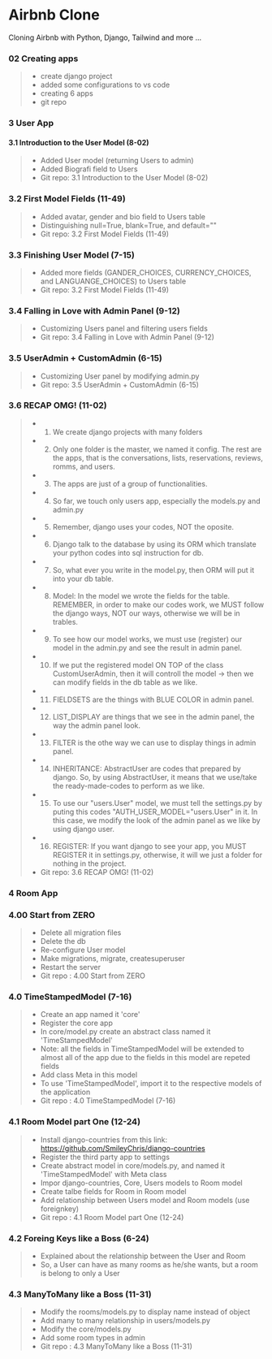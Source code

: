 # Airbnb Clone

Cloning Airbnb with Python, Django, Tailwind and more ...

### 02 Creating apps

> - create django project
> - added some configurations to vs code
> - creating 6 apps
> - git repo

### 3 User App

#### 3.1 Introduction to the User Model (8-02)

> - Added User model (returning Users to admin)
> - Added Biografi field to Users
> - Git repo: 3.1 Introduction to the User Model (8-02)

### 3.2 First Model Fields (11-49)

> - Added avatar, gender and bio field to Users table
> - Distinguishing null=True, blank=True, and default=""
> - Git repo: 3.2 First Model Fields (11-49)

### 3.3 Finishing User Model (7-15)

> - Added more fields (GANDER_CHOICES, CURRENCY_CHOICES, and LANGUANGE_CHOICES) to Users table
> - Git repo: 3.2 First Model Fields (11-49)

### 3.4 Falling in Love with Admin Panel (9-12)

> - Customizing Users panel and filtering users fields
> - Git repo: 3.4 Falling in Love with Admin Panel (9-12)

### 3.5 UserAdmin + CustomAdmin (6-15)

> - Customizing User panel by modifying admin.py
> - Git repo: 3.5 UserAdmin + CustomAdmin (6-15)

### 3.6 RECAP OMG! (11-02)

> - 1. We create django projects with many folders
> - 2. Only one folder is the master, we named it config. The rest are the apps, that is the conversations, lists, reservations, reviews, romms, and users.
> - 3. The apps are just of a group of functionalities.
> - 4. So far, we touch only users app, especially the models.py and admin.py
> - 5. Remember, django uses your codes, NOT the oposite.
> - 6. Django talk to the database by using its ORM which translate your python codes into sql instruction for db.
> - 7. So, what ever you write in the model.py, then ORM will put it into your db table.
> - 8. Model: In the model we wrote the fields for the table. REMEMBER, in order to make our codes work, we MUST follow the django ways, NOT our ways, otherwise we will be in trables.
> - 9. To see how our model works, we must use (register) our model in the admin.py and see the result in admin panel.
> - 10. If we put the registered model ON TOP of the class CustomUserAdmin, then it will controll the model -> then we can modify fields in the db table as we like.
> - 11. FIELDSETS are the things with BLUE COLOR in admin panel.
> - 12. LIST_DISPLAY are things that we see in the admin panel, the way the admin panel look.
> - 13. FILTER is the othe way we can use to display things in admin panel.
> - 14. INHERITANCE: AbstractUser are codes that prepared by django. So, by using AbstractUser, it means that we use/take the ready-made-codes to perform as we like.
> - 15. To use our "users.User" model, we must tell the settings.py by puting this codes "AUTH_USER_MODEL="users.User" in it. In this case, we modify the look of the admin panel as we like by using django user.
> - 16. REGISTER: If you want django to see your app, you MUST REGISTER it in settings.py, otherwise, it will we just a folder for nothing in the project.
> - Git repo: 3.6 RECAP OMG! (11-02)


### 4 Room App

### 4.00 Start from ZERO

> - Delete all migration files
> - Delete the db
> - Re-configure User model
> - Make migrations, migrate, createsuperuser
> - Restart the server
> - Git repo : 4.00 Start from ZERO

### 4.0 TimeStampedModel (7-16)

> - Create an app named it 'core'
> - Register the core app
> - In core/model.py create an abstract class named it 'TimeStampedModel'
> - Note: all the fields in TimeStampedModel will be extended to almost all of the app due to the fields in this model are repeted fields
> - Add class Meta in this model
> - To use 'TimeStampedModel', import it to the respective models of the application
> - Git repo : 4.0 TimeStampedModel (7-16)

### 4.1 Room Model part One (12-24)

> - Install django-countries from this link: https://github.com/SmileyChris/django-countries
> - Register the third party app to settings
> - Create abstract model in core/models.py, and named it 'TimeStampedModel' with Meta class
> - Impor django-countries, Core, Users models to Room model
> - Create talbe fields for Room in Room model
> - Add relationship between Users model and Room models (use foreignkey)
> - Git repo : 4.1 Room Model part One (12-24)

### 4.2 Foreing Keys like a Boss (6-24)

> - Explained about the relationship between the User and Room
> - So, a User can have as many rooms as he/she wants, but a room is belong to only a User

### 4.3 ManyToMany like a Boss (11-31)

> - Modify the rooms/models.py to display name instead of object
> - Add many to many relationship in users/models.py
> - Modify the core/models.py
> - Add some room types in admin
> - Git repo : 4.3 ManyToMany like a Boss (11-31)

